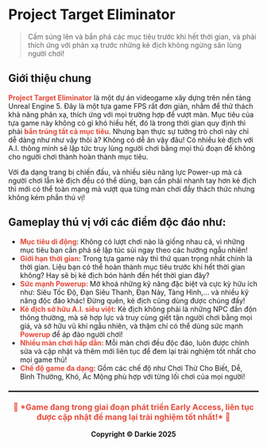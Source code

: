# **Project Target Eliminator**

> Cầm súng lên và bắn phá các mục tiêu trước khi hết thời gian, và phải thích ứng với phản xạ trước những kẻ địch không ngừng săn lùng người chơi!

## Giới thiệu chung

<p><strong style="color: #e74c3c; font-weight: bold; text-shadow: 1px 1px 2px rgba(0, 0, 0, 0.05);">Project Target Eliminator</strong> là một dự án videogame xây dựng trên nền tảng Unreal Engine 5. Đây là một tựa game FPS rất đơn giản, nhằm để thử thách khả năng phản xạ, thích ứng với mọi trường hợp để vượt màn. Mục tiêu của tựa game này không có gì khó hiểu hết, đó là trong thời gian quy định thì phải <strong style="color: #e74c3c; font-weight: bold; text-shadow: 1px 1px 2px rgba(0, 0, 0, 0.05);">bắn trúng tất cả mục tiêu</strong>. Nhưng bạn thực sự tưởng trò chơi này chỉ dễ dàng như như vậy thôi à? Không có dễ ăn vậy đâu! Có nhiều kẻ địch với A.I. thông minh sẽ lập tức truy lùng người chơi bằng mọi thủ đoạn để không cho người chơi thành hoàn thành mục tiêu.</p>

<p>Với đa dạng trang bị chiến đấu, và nhiều siêu năng lực Power-up mà cả người chơi lẫn kẻ địch đều có thể dùng, bạn cần phải nhanh tay hơn kẻ địch thì mới có thể toàn mạng mà vượt qua từng màn chơi đầy thách thức nhưng không kém phần thú vị!</p>

## Gameplay thú vị với các điểm độc đáo như:

<ul>
    <li><strong style="color: #e74c3c; font-weight: bold; text-shadow: 1px 1px 2px rgba(0, 0, 0, 0.05);">Mục tiêu di động</strong>: Không có lượt chơi nào là giống nhau cả, vì những mục tiêu bạn cần phá sẽ lập túc sủi ngay theo các hướng ngẫu nhiên!</li>
    <li><strong style="color: #e74c3c; font-weight: bold; text-shadow: 1px 1px 2px rgba(0, 0, 0, 0.05);">Giới hạn thời gian</strong>: Trong tựa game này thì thứ quan trọng nhất chính là thời gian. Liệu bạn có thể hoàn thành mục tiêu trước khi hết thời gian không? Hay sẽ bị kẻ địch bón hành đến hết thời gian đây?</li>
    <li><strong style="color: #e74c3c; font-weight: bold; text-shadow: 1px 1px 2px rgba(0, 0, 0, 0.05);">Sức mạnh Powerup: </strong>Mở khoá những kỹ năng đặc biệt và cực kỳ hữu ích như: Siêu Tốc Độ, Đạn Siêu Thanh, Đạn Nảy, Tàng Hình,... và nhiều kỹ năng độc đáo khác! Đừng quên, kẻ địch cũng dùng được chúng đấy!</li>
    <li><strong style="color: #e74c3c; font-weight: bold; text-shadow: 1px 1px 2px rgba(0, 0, 0, 0.05);">Kẻ địch sở hữu A.I. siêu việt</strong>: Kẻ địch không phải là những NPC đần độn thông thường, mà sẽ hợp lực và truy cùng giết tận người chơi bằng mọi giá, và sở hữu vũ khí ngẫu nhiên, và thậm chí có thể dùng sức mạnh <strong style="color: #e74c3c; font-weight: bold; text-shadow: 1px 1px 2px rgba(0, 0, 0, 0.05);">Powerup </strong>để áp đảo người chơi!</li>
    <li><strong style="color: #e74c3c; font-weight: bold; text-shadow: 1px 1px 2px rgba(0, 0, 0, 0.05);">Nhiều màn chơi hấp dẫn: </strong>Mỗi màn chơi đều độc đáo, luôn được chỉnh sửa và cập nhật và thêm mới liên tục để đem lại trải nghiệm tốt nhất cho mọi game thủ!</li>
    <li><strong style="color: #e74c3c; font-weight: bold; text-shadow: 1px 1px 2px rgba(0, 0, 0, 0.05);">Chế độ game đa dạng</strong>: Gồm các chế độ như Chơi Thử Cho Biết, Dễ, Bình Thường, Khó, Ác Mộng phù hợp với từng lối chơi của mọi người!</li>
</ul>

<hr style="border: 1px solid #444; margin: 20px 0;">

<p style="text-align: center; font-size: 16px; font-weight: bold; color: #e74c3c;">
    🚀 *Game đang trong giai đoạn phát triển Early Access, liên tục được cập nhật để mang lại trải nghiệm tốt nhất!* 🚀
</p>

<p style="text-align: center" class="text-center"><strong>Copyright © Darkie 2025</strong></p>
